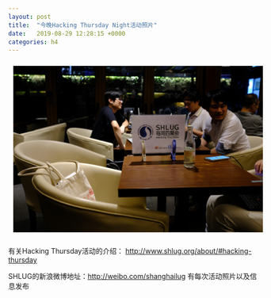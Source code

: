 ```yaml
---
layout: post
title:  "今晚Hacking Thursday Night活动照片"
date:   2019-08-29 12:28:15 +0000
categories: h4
---
```


[<img style='margin:10px;' src='https://raw.githubusercontent.com/shanghailug/res2019q3/master/j829.h4/j829_2025_0600+08.1920p.jpg'>](https://raw.githubusercontent.com/shanghailug/res2019q3/master/j829.h4/j829_2025_0600+08.JPG)

有关Hacking Thursday活动的介绍：
http://www.shlug.org/about/#hacking-thursday

SHLUG的新浪微博地址：http://weibo.com/shanghailug 有每次活动照片以及信息发布


